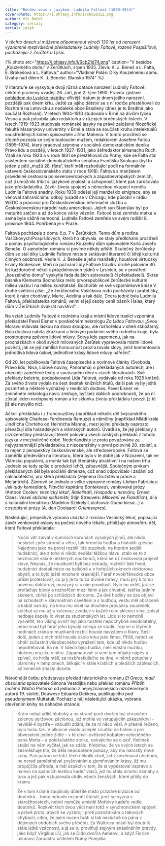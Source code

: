 ```yaml
---
title: "Rendez-vous s jazykem: Ludmila Faltová (1890–1944)"
cover-photo: https://i.ohlasy.info/i/c6620312.png
author: Vít Boček
category: seriály
serial: jazyk
---
```


*V těchto dnech si můžeme připomenout výročí 130 let od narození významné meziválečné překladatelky Ludmily Faltové, rozené Pospíšilové, pocházející z Žerůtek u Lysic.*

{% photo src="https://i.ohlasy.info/i/6cb21d74.png" caption="V besídce „Kouzelného domu“ v Žerůtkách, srpen 1935. Zleva: K. J. Beneš a L. Falta, E. Brokešová a L. Faltová." author="Vladimír Polák: Díky Kouzelnému domu. Úvahy nad dílem K. J. Beneše. Blansko 1974" %}

V literatuře se vyskytuje dvojí různá datace narození Ludmily Faltové: některé prameny uvádějí 26. září, jiné 2. říjen 1890. Pravdu zjistíme [pohledem do Lysické matriky](http://actapublica.eu/matriky/brno/prohlizec/11317/?strana=37): dřívější datum je dnem jejího narození, pozdější pak dnem křtu. Ještě za jejího dětství se s ní rodiče přestěhovali do Rozhraní na Letovicku a nedaleké obce Bradleny (dnes je to Bradlné jako součást Rozhraní). V letech 1904–1910 studovala v Brně na dívčím lyceu Vesna a pak působila jako redaktorka v různých brněnských listech. V letech 1919–1923 studovala románské jazyky na právě založené filozofické fakultě Masarykovy univerzity v Brně a stala se součástí kruhu intelektuálů soustředěných kolem spisovatele Jiřího Mahena. V tomto prostředí se zřejmě poznala se svým budoucím mužem, redaktorem Josefem Faltou (1895–1974), který pracoval zejména v sociálně-demokratickém deníku Právo lidu a později, v letech 1927–1931, jako šéfredaktor almanachu Ruch. Vzali se roku 1923 a v roce 1931 se přestěhovali do Prahy, kde se Falta stal asistentem sociálně-demokratického senátora Františka Soukupa (byl to jeden z pěti „mužů 28. října“, kteří měli rozhodující podíl na formálním ustavení československého státu v roce 1918). Faltová s manželem pravidelně cestovala po severoevropských a západoevropských zemích, což jí umožnilo tříbit si jazykové znalosti a schopnosti, které pak zúročovala jako překladatelka. Závěr života spojený s německou okupací neměla Ludmila Faltová snadný. Roku 1939 odešel její manžel do emigrace, aby se věnoval zahraničnímu odboji (usadil se v Chicagu, kde působil v rádiu WEDC a pracoval pro Československou informační službu a Československou národní radu americkou). Jejich syn Stanislav byl po maturitě zatčen a až do konce války vězněn. Faltové také zemřela matka a sama byla vážně nemocná. Ludmila Faltová zemřela ve svém rodišti 8. prosince 1944. Pohřbena je v Praze.

Faltová pocházela z domu č.p. 7 v Žerůtkách. Tento dům a rodina Vašíčkových/Pospíšilových, která ho obývala, se staly předlohami prostředí a postav psychologického románu Kouzelný dům spisovatele Karla Josefa Beneše. O samotném románu si povíme někdy příště. Skutečný žerůtecký dům se stal díky Ludmile Faltové místem setkávání literárně či šířeji kulturně činných osobností. Vedle K. J. Beneše a jeho manželky, houslové virtuosky Ervíny Brokešové, kteří na pozvání Lídy Faltové trávili v druhé polovině 30. let každoročně několik prázdninových týdnů v Lysicích, se v prostředí „kouzelného domu“ vyskytla řada dalších spisovatelů či překladatelů. Skrze básníka Klementa Bochořáka mělo prvorepublikové žerůtecké kulturní milieu vazbu i na milieu kunštátské. Bochořák ve své vzpomínkové knize V druhé světnici píše: „Ze žerůteckého Vašíčkova rodu pocházely i pratetičky, které k nám chodívaly, Marie, Adelína a tak dále. Dcera jedné byla Ludmila Faltová, překladatelka románů, velmi si její osoby cenil básník Halas, který dům v Žerůtkách dvakrát navštívil“.

Na vztah Ludmily Faltové k rodnému kraji a místní lidové tradici vzpomíná překladatel Pavel Eisner v poválečném nekrologu *Za Lídou Faltovou*: „Svou Moravu milovala láskou na slovo skoupou, ale rozhořelou v oheň stáložárný. Byla doslova nabita zkazkami a lidovým podáním svého rodného kraje, byla prostoupena zpěvem lidové mluvy. Sotva kdy zapomenu, jak na procházkách v okolí svých milovaných Žerůtek vypravovala místní lidové pověsti, jak se její zamlklá horoucnost prozrazovala slovy, jimiž komentovala jednotlivá lidová úsloví, jednotlivé krásy lidové mluvy nářeční“.

Od 20. let publikovala Faltová časopisecké a novinové články (Svoboda, Právo lidu, Niva, Lidové noviny, Panorama) o překládaných autorech, ale i obecněji zaměřené texty o současném dění v cizích literaturách. Své překlady beletrie, podepisované Lída Faltová, vydávala od roku 1925 knižně. Za svého života vydala na šest desítek knižních titulů, další pak vyšly ještě posmrtně a některé vycházejí v reedicích dodnes. Pavel Eisner ve zmíněném nekrologu navíc zmiňuje, byť bez dalších podrobností, že po ní zůstal jeden nedopsaný román a ke sklonku života překládala i poezii (z té již ale nevyšlo nic).

Ačkoli překládala i z francouzštiny (například několik děl švýcarského spisovatele Charlese-Ferdinanda Ramuze) a němčiny (například Mládí krále Jindřicha Čtvrtého od Heinricha Manna), mezi jejími překlady naprosto převažují díla holandských a vlámských autorů. Uvádí se, že její překlady z nizozemštiny představují téměř polovinu všech českých překladů z tohoto jazyka v meziválečné době. Nederlandisty je proto považována za nejvýznamnější překladatelku z nizozemštiny v první polovině 20. století, a to nejen z perspektivy československé, ale středoevropské. Faltová se zaměřila především na literaturu, která byla v té době jak v Nizozemí, tak ve Vlámsku populární, a mohla tak být čtenářsky atraktivní i na našem trhu. Jednalo se tedy spíše o produkci lehčí, zábavnější. Společným prvkem překládaných děl byla sociální dimenze, což snad odpovídalo i zadání od nakladatelství, pro která překládala (zejména Družstevní práce a Melantrich). Žánrově se jednalo o velké výpravné romány (Johan Fabricius: *Jeli tudy komedianti*, *Plavčíci kapitána Bontekoea*), venkovské prózy (Antoon Coolen: *Vesnický lékař*, *Rašelináři*, *Hospoda u nesváru*; Ernest Claes: *Veselí občané sichemští*; Stijn Streuvels: *Milování ve Flandřích*), díla s koloniální tematikou (Madelon Szekely-Lulofsová: *Guma klesá…*) a cestopisné prózy (A. den Doolaard: *Orientexpres*).

Následující, přepečlivě vybraná ukázka z románu Vesnický lékař, popisující závěr venkovské oslavy na počest nového lékaře, přibližuje atmosféru děl, která Faltová překládala:

> Noční vítr zpíval v šumících korunách vysokých jilmů, ale nikdo neslyšel zpěv stromů a větru, tak hřmotila hudba a hlaholili zpěváci. Najednou jako na povel rozbili lidé stupínek, na kterém seděli hudebníci, ale z toho si nikdo nedělal těžkou hlavu, stalo se to z bezmocné vášně některých nadšenců, která se už nedovedla projevit slovy. Nesnáz, že muzikanti byli bez estrády, rozřešili lidé hned, hudebníci dostali místo na balkóně a v hořejších oknech doktorova obydlí, a to bylo ještě mnohem krásnější. Farář novokřtěnecké obce přišel protestovat, co prý je to tu za divoké mravy, musí prý k tomu novému doktorovi, musí prý si s ním promluvit. Bylo ho vidět, jak se protlačuje bledý a rozhořčen mezi lidmi a jak chvatně, takřka jedním skokem, vbíhá po schůdcích do domu. Za dvě hodiny se zas objevil na schodech v slavnostním osvětlení a s hudbou, vestu měl obráceně a kabát naruby, na krku mu visel na dlouhém provázku soudeček, kolébal se mu až u kolenou; zvedaje v každé ruce sklenici vína, zpíval nedbaje kapely Io vivat ze studentských let. Lidé si to nemohli vysvětlit, ten viking uvnitř byl jako hostitel nepochybně neodolatelný, nebo snad byl farář jeho bývalý kolega ze studií. Teprve o čtyřech hodinách zrána si muzikanti rozbili housle navzájem o hlavy. Sešli dolů, jeden z nich měl housle okolo krku jako límec. Přišli, neboť se chtěli zúčastnit všeobecného vyražení tam, kde už nikdo hudbu nepotřeboval. Ba ne. V lidech byla hudba, měli vlastní muziku, hlučnou muziku v nitru. Zapamatovali si sem tam nějaký nápěv a zpívali, co hrdla měli, za rozbřeskujícího se dne, v němž potuchaly plamínky v lampiónech, blikající v stále kratších a bledších záblescích, až konečně zhasly docela.

Náročnější četbu představuje překlad historického románu *El Greco, malíř absolutna* spisovatele Simona Vestdijka nebo překlad románu *Příběh malého Waltra Pieterse* od jednoho z nejvýznamnějších nizozemských autorů 19. století, Douwese Eduarda Dekkera, publikujícího pod pseudonymem Multatuli. Pochází z něj následující ukázka, vybraná otevřením knihy na náhodné stránce:

> Krám nebyl příliš hluboký a na straně proti dveřím byl ohraničen zelenou seržovou záclonou, jež mohla ve vstupujícím zákazníkovi – neviděl-li bystře – vzbuditi zdání, že za ní něco vězí. A přesně řečeno, bylo tomu tak. V alkovně viselo osleplé zrcátko na holení a pro obveselení jediné židle – v té chvíli ověšené kabátem velectěného pana Motta – a polokulatého stolku, opírajícího se o zeď. Kelímek stojící na něm vyčítal, jak se zdálo, hřebínku, že ve svých letech se zesměšňuje tím, že dělá nepodařené pokusy, aby mu narostly nové zuby. Pan patron se totiž těch několik chvil, jichž nevěnoval obchodu, ne nerad zaměstnával zvyšováním a zjemňováním krásy, již mu propůjčila příroda, a měl úspěch v tom, že si vypěstoval napravo a nalevo na spáncích lesklou kadeř vlasů, jež ho stála mnoho námahy a tuku a jež pak vzbuzovala obdiv všech ženských, které přišly do krámu.
>
> Že v tom krámě zaujímaly důležité místo prázdné krabice od doutníků… tomu nebude rozumět čtenář, jenž se vyzná v starožitnostech, neboť nemůže umístiti Mottovy kadeře vedle doutníků. Rozkvět těch dvou věcí není totiž v synchronickém spojení, a právě proto, abych se vyzbrojil proti poznámkám o takových chybách, cítím, že jsem nucen hráti si tak neslušně na pána v dějinných obdobích svého příběhu. Za Waltrova mládí byl doutník stále ještě vzácností, a já se tu proviňuji stejným znásilněním pravdy, jako když Virgilius líčí, jak se Dido dvořila Aeneovi, a když Florian ustanoví Zoroastra učitelem Numy Pompilia.
